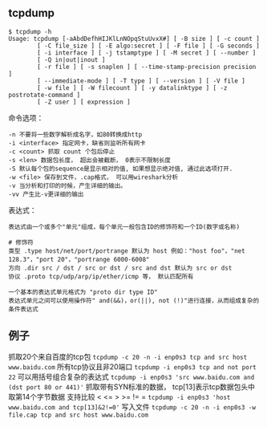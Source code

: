 ## tcpdump
```shell
$ tcpdump -h
Usage: tcpdump [-aAbdDefhHIJKlLnNOpqStuUvxX#] [ -B size ] [ -c count ]
		[ -C file_size ] [ -E algo:secret ] [ -F file ] [ -G seconds ]
		[ -i interface ] [ -j tstamptype ] [ -M secret ] [ --number ]
		[ -Q in|out|inout ]
		[ -r file ] [ -s snaplen ] [ --time-stamp-precision precision ]
		[ --immediate-mode ] [ -T type ] [ --version ] [ -V file ]
		[ -w file ] [ -W filecount ] [ -y datalinktype ] [ -z postrotate-command ]
		[ -Z user ] [ expression ]
```
命令选项：
```shell
-n 不要将一些数字解析成名字，如80转换成http
-i <interface> 指定网卡，缺省则监听所有网卡
-c <count> 抓取 count 个包后停止
-s <len> 数据包长度， 超出会被截断， 0表示不限制长度
-S 默认每个包的sequence是显示相对的值, 如果想显示绝对值, 通过此选项打开.
-w <file> 保存到文件，.cap格式， 可以用wireshark分析
-v 当分析和打印的时候，产生详细的输出。
-vv 产生比-v更详细的输出
```
表达式：
```shell
表达式由一个或多个"单元"组成，每个单元一般包含ID的修饰符和一个ID(数字或名称)

# 修饰符
类型 .type host/net/port/portrange 默认为 host 例如："host foo"，"net 128.3"，"port 20"，"portrange 6000-6008"
方向 .dir src / dst / src or dst / src and dst 默认为 src or dst
协议 .proto tcp/udp/arp/ip/ether/icmp 等， 默认匹配所有

一个基本的表达式单元格式为 "proto dir type ID"
表达式单元之间可以使用操作符" and(&&)，or(||), not (!)"进行连接，从而组成复杂的条件表达式
```
## 例子
抓取20个来自百度的tcp包
`tcpdump -c 20 -n -i enp0s3 tcp and src host www.baidu.com`
所有tcp协议且非20端口
`tcpdump -i enp0s3 tcp and not port 22`
可以用括号组合复杂的表达式
`tcpdump -i enp0s3 'src www.baidu.com and (dst port 80 or 441)'`
抓取带有SYN标准的数据， tcp[13]表示tcp数据包头中取第14个字节数据 支持比较 < <= > >= != =
`tcpdump -i enp0s3 'host www.baidu.com and tcp[13]&2!=0'`
写入文件
`tcpdump -c 20 -n -i enp0s3 -w file.cap tcp and src host www.baidu.com`